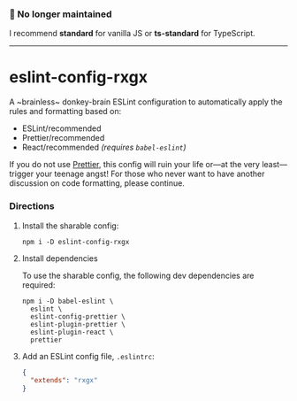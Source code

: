 ### :construction_worker: No longer maintained

I recommend **standard** for vanilla JS or **ts-standard** for TypeScript.

---

# eslint-config-rxgx

A ~brainless~ donkey-brain ESLint configuration to automatically apply the rules and formatting based on:

* ESLint/recommended
* Prettier/recommended
* React/recommended _(requires `babel-eslint`)_

If you do not use [Prettier](https://prettier.io), this config will ruin your life or—at the very least—trigger your teenage angst! For those who never want to have another discussion on code formatting, please continue.


### Directions

1. Install the sharable config:

    ```
    npm i -D eslint-config-rxgx
    ```

2. Install dependencies

    To use the sharable config, the following dev dependencies are required:

    ```
    npm i -D babel-eslint \
      eslint \
      eslint-config-prettier \
      eslint-plugin-prettier \
      eslint-plugin-react \
      prettier
    ```

3. Add an ESLint config file, `.eslintrc`:

    ```json
    {
      "extends": "rxgx"
    }
    ```
